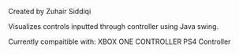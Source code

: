 Created by Zuhair Siddiqi 

Visualizes controls inputted through controller using Java swing. 

Currently compaitible with: XBOX ONE CONTROLLER 
                            PS4 Controller 
